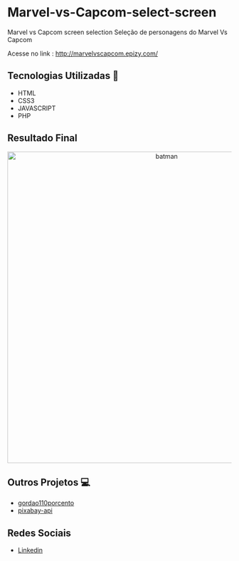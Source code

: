 # Marvel-vs-Capcom-select-screen
Marvel vs Capcom screen selection 
Seleção de personagens do Marvel Vs Capcom

Acesse no link : http://marvelvscapcom.epizy.com/

## Tecnologias Utilizadas 🚀

- HTML
- CSS3
- JAVASCRIPT
- PHP

## Resultado Final

<p align="center">
  <img src="resultado final.png" width="700" title="batman">
</p>

## Outros Projetos 💻

- [gordao110porcento](https://github.com/Marcos-SCO/gordao110porcento)
- [pixabay-api](https://github.com/Marcos-SCO/pixabay-api)

## Redes Sociais

- [Linkedin](https://www.linkedin.com/in/marcos-dos-santos-carvalho-67a51715a/)

